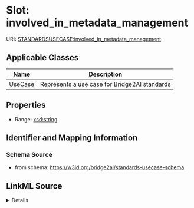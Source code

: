 # Slot: involved_in_metadata_management

URI: [STANDARDSUSECASE:involved_in_metadata_management](https://w3id.org/bridge2ai/standards-usecase-schema/involved_in_metadata_management)



<!-- no inheritance hierarchy -->




## Applicable Classes

| Name | Description |
| --- | --- |
[UseCase](UseCase.md) | Represents a use case for Bridge2AI standards






## Properties

* Range: [xsd:string](xsd:string)







## Identifier and Mapping Information







### Schema Source


* from schema: https://w3id.org/bridge2ai/standards-usecase-schema




## LinkML Source

<details>
```yaml
name: involved_in_metadata_management
from_schema: https://w3id.org/bridge2ai/standards-usecase-schema
rank: 1000
alias: involved_in_metadata_management
domain_of:
- UseCase
range: string

```
</details>